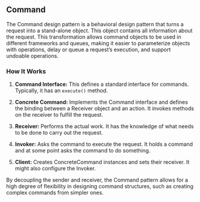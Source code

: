 ## Command

The Command design pattern is a behavioral design pattern that turns a request into a stand-alone object. This object contains all information about the request. This transformation allows command objects to be used in different frameworks and queues, making it easier to parameterize objects with operations, delay or queue a request’s execution, and support undoable operations.

### How It Works

1. **Command Interface:** This defines a standard interface for commands. Typically, it has an `execute()` method.

2. **Concrete Command:** Implements the Command interface and defines the binding between a Receiver object and an action. It invokes methods on the receiver to fulfill the request.

3. **Receiver:** Performs the actual work. It has the knowledge of what needs to be done to carry out the request.

4. **Invoker:** Asks the command to execute the request. It holds a command and at some point asks the command to do something.

5. **Client:** Creates ConcreteCommand instances and sets their receiver. It might also configure the Invoker.

By decoupling the sender and receiver, the Command pattern allows for a high degree of flexibility in designing command structures, such as creating complex commands from simpler ones.
